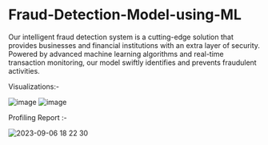 # Fraud-Detection-Model-using-ML
Our intelligent fraud detection system is a cutting-edge solution that provides businesses and financial institutions with an extra layer of security. Powered by advanced machine learning algorithms and real-time transaction monitoring, our model swiftly identifies and prevents fraudulent activities.

Visualizations:- 

![image](https://github.com/Tanay600/Fraud-Detection-Model-using-ML/assets/114192101/4e157cb1-d342-416f-98ab-ada3a1abb997)
![image](https://github.com/Tanay600/Fraud-Detection-Model-using-ML/assets/114192101/fa684ba1-4e88-4b56-96e8-d15951e8b676)


Profiling Report :- 

![2023-09-06 18 22 30](https://github.com/Tanay600/Fraud-Detection-Model-using-ML/assets/114192101/31c0d280-7a7d-4a48-8869-36560e45077a)
